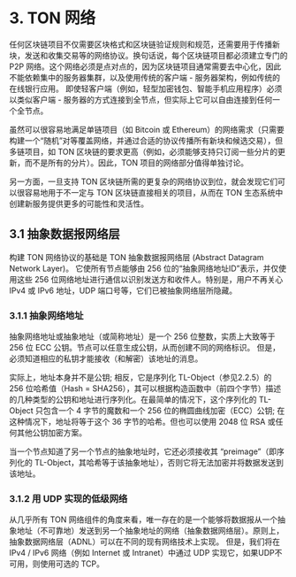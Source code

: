 # 3. TON 网络

任何区块链项目不仅需要区块格式和区块链验证规则和规范，还需要用于传播新块，发送和收集交易等的网络协议。换句话说，每个区块链项目都必须建立专门的 P2P 网络。这个网络必须是点对点的，因为区块链项目通常需要去中心化，因此不能依赖集中的服务器集群，以及使用传统的客户端 - 服务器架构，例如传统的在线银行应用。 即使轻客户端（例如，轻型加密钱包、智能手机应用程序）必须以类似客户端 - 服务器的方式连接到全节点，但实际上它可以自由连接到任何一个全节点。

虽然可以很容易地满足单链项目（如 Bitcoin 或 Ethereum）的网络需求（只需要构建一个“随机”对等覆盖网络，并通过合适的协议传播所有新块和候选交易），但多链项目，如 TON 区块链的要求更高（例如，必须能够支持只订阅一些分片的更新，而不是所有的分片）。因此，TON 项目的网络部分值得单独讨论。

另一方面，一旦支持 TON 区块链所需的更复杂的网络协议到位，就会发现它们可以很容易地用于不一定与 TON 区块链直接相关的项目，从而在 TON 生态系统中创建新服务提供更多的可能性和灵活性。

## 3.1 抽象数据报网络层

构建 TON 网络协议的基础是 TON 抽象数据报网络层 (Abstract Datagram Network Layer)。 它使所有节点能够由 256 位的“抽象网络地址ID”表示，并仅使用这些 256 位网络地址进行通信以识别发送方和收件人。特别是，用户不再关心 IPv4 或 IPv6 地址，UDP 端口号等，它们已被抽象网络层所隐藏。

### 3.1.1 抽象网络地址

抽象网络地址或抽象地址（或简称地址）是一个 256 位整数，实质上大致等于 256 位 ECC 公钥。节点可以任意生成公钥，从而创建不同的网络标识。 但是，必须知道相应的私钥才能接收（和解密）该地址的消息。

实际上，地址本身并不是公钥; 相反，它是序列化 TL-Object（参见2.2.5）的 256 位哈希值（Hash = SHA256），其可以根据构造函数中（前四个字节）描述的几种类型的公钥和地址进行序列化。在最简单的情况下，这个序列化的 TL-Object 只包含一个 4 字节的魔数和一个 256 位的椭圆曲线加密（ECC）公钥; 在这种情况下，地址将等于这个 36 字节的哈希。但也可以使用 2048 位 RSA 或任何其他公钥加密方案。

当一个节点知道了另一个节点的抽象地址时，它还必须接收其 “preimage”（即序列化的 TL-Object，其哈希等于该抽象地址），否则它将无法加密并将数据发送到该地址。

### 3.1.2 用 UDP 实现的低级网络

从几乎所有 TON 网络组件的角度来看，唯一存在的是一个能够将数据报从一个抽象地址（不可靠地）发送到另一个抽象地址的网络（抽象数据网络层）。原则上，抽象数据网络层（ADNL）可以在不同的现有网络技术上实现。 但是，我们将在 IPv4 / IPv6 网络（例如 Internet 或 Intranet）中通过 UDP 实现它，如果UDP不可用，则使用可选的 TCP。

